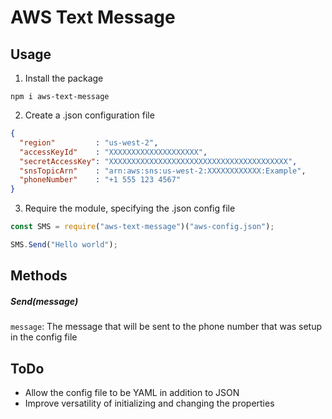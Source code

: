 # AWS Text Message

## Usage

1. Install the package

```
npm i aws-text-message
```

2. Create a .json configuration file

```json
{
  "region"         : "us-west-2",
  "accessKeyId"    : "XXXXXXXXXXXXXXXXXXXX",
  "secretAccessKey": "XXXXXXXXXXXXXXXXXXXXXXXXXXXXXXXXXXXXXXXX",
  "snsTopicArn"    : "arn:aws:sns:us-west-2:XXXXXXXXXXXX:Example",
  "phoneNumber"    : "+1 555 123 4567"
}
```

3. Require the module, specifying the .json config file

```js
const SMS = require("aws-text-message")("aws-config.json");

SMS.Send("Hello world");
```

## Methods

##### Send(message)
`message`: The message that will be sent to the phone number that was setup in the config file

## ToDo

* Allow the config file to be YAML in addition to JSON
* Improve versatility of initializing and changing the properties
